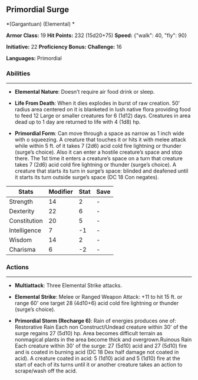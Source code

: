 ## Primordial Surge
*(Gargantuan) (Elemental) *

**Armor Class:** 19
**Hit Points:** 232 (15d20+75)
**Speed:** {"walk": 40, "fly": 90}

**Initiative:** 22
**Proficiency Bonus:**
**Challenge:** 16

**Languages:** Primordial

### Abilities
 --- 
- **Elemental Nature**: Doesn’t require air food drink or sleep.

- **Life From Death**: When it dies explodes in burst of raw creation. 50' radius area centered on it is blanketed in lush native flora providing food to feed 12 Large or smaller creatures for 6 (1d12) days. Creatures in area dead up to 1 day are returned to life with 4 (1d8) hp.

- **Primordial Form**: Can move through a space as narrow as 1 inch wide with o squeezing. A creature that touches it or hits it with melee attack while within 5 ft. of it takes 7 (2d6) acid cold fire lightning or thunder (surge’s choice). Also it can enter a hostile creature’s space and stop there. The 1st time it enters a creature’s space on a turn that creature takes 7 (2d6) acid cold fire lightning or thunder (surge’s choice). A creature that starts its turn in surge’s space: blinded and deafened until it starts its turn outside surge’s space (DC 18 Con negates).



| Stats | Modifier | Stat | Save
| ---- | ---- | ---- | ---- |
| Strength | 14 | 2 | - |
| Dexterity | 22 | 6 | - |
| Constitution | 20 | 5 | - |
| Intelligence | 7 | -1 | - |
| Wisdom | 14 | 2 | - |
| Charisma | 6 | -2 | - |

### Actions
 --- 
- **Multiattack**: Three Elemental Strike attacks.

- **Elemental Strike**: Melee or Ranged Weapon Attack: +11 to hit 15 ft. or range 60' one target 28 (4d10+6) acid cold fire lightning or thunder (surge’s choice).

- **Primordial Storm (Recharge 6)**: Rain of energies produces one of: Restorative Rain Each non Construct/Undead creature within 30' of the surge regains 27 (5d10) hp. Area becomes difficult terrain as nonmagical plants in the area become thick and overgrown.Ruinous Rain Each creature within 30' of the surge: 27 (5d10) acid and 27 (5d10) fire and is coated in burning acid (DC 18 Dex half damage not coated in acid). A creature coated in acid: 5 (1d10) acid and 5 (1d10) fire at the start of each of its turns until it or another creature takes an action to scrape/wash off the acid.

